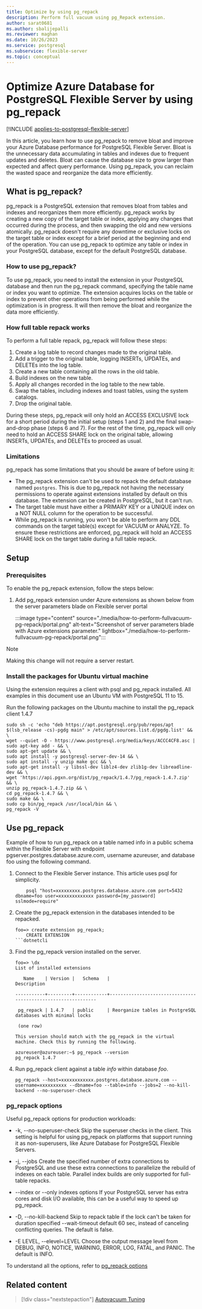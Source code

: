 ```yaml
---
title: Optimize by using pg_repack
description: Perform full vacuum using pg_Repack extension.
author: sarat0681
ms.author: sbalijepalli
ms.reviewer: maghan
ms.date: 10/26/2023
ms.service: postgresql
ms.subservice: flexible-server
ms.topic: conceptual
---
```


# Optimize Azure Database for PostgreSQL Flexible Server by using pg_repack

[!INCLUDE [applies-to-postgresql-flexible-server](../includes/applies-to-postgresql-flexible-server.md)]

In this article, you learn how to use pg_repack to remove bloat and improve your Azure Database performance for PostgreSQL Flexible Server. Bloat is the unnecessary data accumulating in tables and indexes due to frequent updates and deletes. Bloat can cause the database size to grow larger than expected and affect query performance. Using pg_repack, you can reclaim the wasted space and reorganize the data more efficiently.

## What is pg_repack?

pg_repack is a PostgreSQL extension that removes bloat from tables and indexes and reorganizes them more efficiently. pg_repack works by creating a new copy of the target table or index, applying any changes that occurred during the process, and then swapping the old and new versions atomically. pg_repack doesn't require any downtime or exclusive locks on the target table or index except for a brief period at the beginning and end of the operation. You can use pg_repack to optimize any table or index in your PostgreSQL database, except for the default PostgreSQL database.

### How to use pg_repack?

To use pg_repack, you need to install the extension in your PostgreSQL database and then run the pg_repack command, specifying the table name or index you want to optimize. The extension acquires locks on the table or index to prevent other operations from being performed while the optimization is in progress. It will then remove the bloat and reorganize the data more efficiently.

### How full table repack works

To perform a full table repack, pg_repack will follow these steps:

1.    Create a log table to record changes made to the original table.
2.    Add a trigger to the original table, logging INSERTs, UPDATEs, and DELETEs into the log table.
3.    Create a new table containing all the rows in the old table.
4.    Build indexes on the new table.
5.    Apply all changes recorded in the log table to the new table.
6.    Swap the tables, including indexes and toast tables, using the system catalogs.
7.    Drop the original table. 

During these steps, pg_repack will only hold an ACCESS EXCLUSIVE lock for a short period during the initial setup (steps 1 and 2) and the final swap-and-drop phase (steps 6 and 7). For the rest of the time, pg_repack will only need to hold an ACCESS SHARE lock on the original table, allowing INSERTs, UPDATEs, and DELETEs to proceed as usual.

### Limitations

pg_repack has some limitations that you should be aware of before using it:

-  The pg_repack extension can't be used to repack the default database named `postgres`. This is due to pg_repack not having the necessary permissions to operate against extensions installed by default on this database. The extension can be created in PostgreSQL, but it can't run.
-  The target table must have either a PRIMARY KEY or a UNIQUE index on a NOT NULL column for the operation to be successful.
-  While pg_repack is running, you won't be able to perform any DDL commands on the target table(s) except for VACUUM or ANALYZE. To ensure these restrictions are enforced, pg_repack will hold an ACCESS SHARE lock on the target table during a
     full table repack.

## Setup

### Prerequisites

To enable the pg_repack extension, follow the steps below:

1. Add pg_repack extension under Azure extensions as shown below from the server parameters blade on Flexible server portal

   :::image type="content" source="./media/how-to-perform-fullvacuum-pg-repack/portal.png" alt-text="Screenshot of server parameters blade with Azure extensions parameter." lightbox="./media/how-to-perform-fullvacuum-pg-repack/portal.png":::

> [!NOTE]  
> Making this change will not require a server restart.

### Install the packages for Ubuntu virtual machine

Using the extension requires a client with psql and pg_repack installed. All examples in this document use an Ubuntu VM with PostgreSQL 11 to 15.

Run the following packages on the Ubuntu machine to install the pg_repack client 1.4.7

```psql
sudo sh -c 'echo "deb https://apt.postgresql.org/pub/repos/apt $(lsb_release -cs)-pgdg main" > /etc/apt/sources.list.d/pgdg.list' && \
wget --quiet -O - https://www.postgresql.org/media/keys/ACCC4CF8.asc | sudo apt-key add - && \
sudo apt-get update && \
sudo apt install -y postgresql-server-dev-14 && \
sudo apt install -y unzip make gcc && \
sudo apt-get install -y libssl-dev liblz4-dev zlib1g-dev libreadline-dev && \
wget 'https://api.pgxn.org/dist/pg_repack/1.4.7/pg_repack-1.4.7.zip' && \
unzip pg_repack-1.4.7.zip && \
cd pg_repack-1.4.7 && \
sudo make && \
sudo cp bin/pg_repack /usr/local/bin && \
pg_repack -V
```

## Use pg_repack

Example of how to run pg_repack on a table named info in a public schema within the Flexible Server with endpoint pgserver.postgres.database.azure.com, username azureuser, and database foo using the following command.

1. Connect to the Flexible Server instance. This article uses psql for simplicity.

    ```psql
        psql "host=xxxxxxxxx.postgres.database.azure.com port=5432 dbname=foo user=xxxxxxxxxxxxx password=[my_password] sslmode=require"
    ```
2. Create the pg_repack extension in the databases intended to be repacked.

    ```psql
    foo=> create extension pg_repack;
        CREATE EXTENSION
    ```dotnetcli

3. Find the pg_repack version installed on the server.

    ```psql
    foo=> \dx
    List of installed extensions

       Name    | Version |   Schema   |                         Description
 
    -----------+---------+------------+--------------------------------------------------------------
    
     pg_repack | 1.4.7   | public     | Reorganize tables in PostgreSQL databases with minimal locks
    
     (one row)
    
    This version should match with the pg_repack in the virtual machine. Check this by running the following.
    
    azureuser@azureuser:~$ pg_repack --version
    pg_repack 1.4.7
    ```

4. Run pg_repack client against a table *info* within database *foo*.

    ```psql
    pg_repack --host=xxxxxxxxxxxx.postgres.database.azure.com --username=xxxxxxxxxx --dbname=foo --table=info --jobs=2 --no-kill-backend --no-superuser-check
    ```

### pg_repack options

Useful pg_repack options for production workloads:

- -k, --no-superuser-check
    Skip the superuser checks in the client. This setting is helpful for using pg_repack on platforms that support running it as non-superusers, like Azure Database for PostgreSQL Flexible Servers.

- -j, --jobs
    Create the specified number of extra connections to PostgreSQL and use these extra connections to parallelize the rebuild of indexes on each table. Parallel index builds are only supported for full-table repacks.

- --index or --only indexes options
    If your PostgreSQL server has extra cores and disk I/O available, this can be a useful way to speed up pg_repack.

- -D, --no-kill-backend
    Skip to repack table if the lock can't be taken for duration specified --wait-timeout default 60 sec, instead of canceling conflicting queries. The default is false.

- -E LEVEL, --elevel=LEVEL
    Choose the output message level from DEBUG, INFO, NOTICE, WARNING, ERROR, LOG, FATAL, and PANIC. The default is INFO.

To understand all the options, refer to [pg_repack options](https://reorg.github.io/pg_repack/)

## Related content

> [!div class="nextstepaction"]
> [Autovacuum Tuning](how-to-high-cpu-utilization.md)
